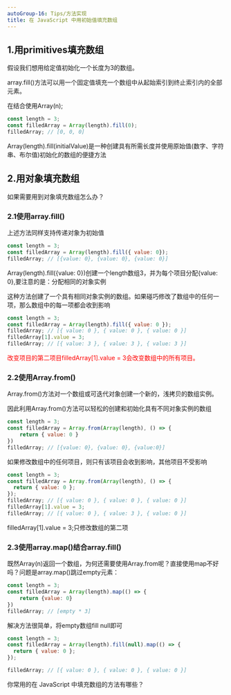 ```yaml
---
autoGroup-16: Tips/方法实现
title: 在 JavaScript 中用初始值填充数组
---
```

## 1.用primitives填充数组
假设我们想用给定值初始化一个长度为3的数组。

array.fill()方法可以用一个固定值填充一个数组中从起始索引到终止索引内的全部元素。

在结合使用Array(n);
```js
const length = 3;
const filledArray = Array(length).fill(0);
filledArray; // [0, 0, 0]
```
Array(length).fill(initialValue)是一种创建具有所需长度并使用原始值(数字、字符串、布尔值)初始化的数组的便捷方法

## 2.用对象填充数组
如果需要用到对象填充数组怎么办？

### 2.1使用array.fill()
上述方法同样支持传递对象为初始值
```js
const length = 3;
const filledArray = Array(length).fill({ value: 0});
filledArray; // [{value: 0}, {value: 0}, {value: 0}]
```
Array(length).fill({value: 0})创建一个length数组3，并为每个项目分配{value: 0},要注意的是：分配相同的对象实例

这种方法创建了一个具有相同对象实例的数组。如果碰巧修改了数组中的任何一项，那么数组中的每一项都会收到影响
```js
const length = 3;
const filledArray = Array(length).fill({ value: 0 });
filledArray; // [{ value: 0 }, { value: 0 }, { value: 0 }]
filledArray[1].value = 3;
filledArray; // [{ value: 3 }, { value: 3 }, { value: 3 }]
```
<span style="color: red">改变项目的第二项目filledArray[1].value = 3会改变数组中的所有项目。</span>

### 2.2使用Array.from()
Array.from()方法对一个数组或可迭代对象创建一个新的，浅拷贝的数组实例。

因此利用Array.from()方法可以轻松的创建和初始化具有不同对象实例的数组
```js
const length = 3;
const filledArray = Array.from(Array(length), () => {
    return { value: 0 }
})
filledArray; // [{value: 0}, {value: 0}, {value:0}]
```
如果修改数组中的任何项目，则只有该项目会收到影响，其他项目不受影响
```js
const length = 3;
const filledArray = Array.from(Array(length), () => {
  return { value: 0 };
});
filledArray; // [{ value: 0 }, { value: 0 }, { value: 0 }]
filledArray[1].value = 3;
filledArray; // [{ value: 0 }, { value: 3 }, { value: 0 }]
```
filledArray[1].value = 3;只修改数组的第二项

### 2.3使用array.map()结合array.fill()
既然Array(n)返回一个数组，为何还需要使用Array.from呢？直接使用map不好吗？问题是array.map()跳过empty元素：
```js
const length = 3;
const filledArray = Array(length).map(() => {
    return {value: 0}
})
filledArray; // [empty * 3]
```
解决方法很简单，将empty数组fill null即可
```js
const length = 3;
const filledArray = Array(length).fill(null).map(() => {
  return { value: 0 };
});

filledArray; // [{ value: 0 }, { value: 0 }, { value: 0 }]
```
你常用的在 JavaScript 中填充数组的方法有哪些？
